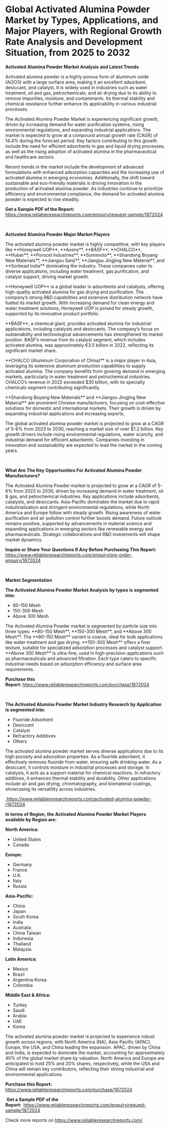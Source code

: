 <p><h1>Global Activated Alumina Powder Market by Types, Applications, and Major Players, with Regional Growth Rate Analysis and Development Situation, from 2025 to 2032</h1></p><p><strong>Activated Alumina Powder Market Analysis and Latest Trends</strong></p>
<p><p>Activated alumina powder is a highly porous form of aluminum oxide (Al2O3) with a large surface area, making it an excellent adsorbent, desiccant, and catalyst. It is widely used in industries such as water treatment, oil and gas, petrochemicals, and air drying due to its ability to remove impurities, moisture, and contaminants. Its thermal stability and chemical resistance further enhance its applicability in various industrial processes.</p><p>The Activated Alumina Powder Market is experiencing significant growth, driven by increasing demand for water purification systems, rising environmental regulations, and expanding industrial applications. The market is expected to grow at a compound annual growth rate (CAGR) of 14.4% during the forecast period. Key factors contributing to this growth include the need for efficient adsorbents in gas and liquid drying processes, as well as the rising adoption of activated alumina in the pharmaceutical and healthcare sectors.</p><p>Recent trends in the market include the development of advanced formulations with enhanced adsorption capacities and the increasing use of activated alumina in emerging economies. Additionally, the shift toward sustainable and eco-friendly materials is driving innovation in the production of activated alumina powder. As industries continue to prioritize efficiency and environmental compliance, the demand for activated alumina powder is expected to rise steadily.</p></p>
<p><strong>Get a Sample PDF of the Report:&nbsp;</strong> <a href="https://www.reliableresearchreports.com/enquiry/request-sample/1872024?utm_campaign=48&utm_medium=2&utm_source=Github&utm_content=ia&utm_term=25012025&utm_id=activated-alumina-powder">https://www.reliableresearchreports.com/enquiry/request-sample/1872024</a></p>
<p>&nbsp;</p>
<p><strong>Activated Alumina Powder Major Market Players</strong></p>
<p><p>The activated alumina powder market is highly competitive, with key players like **Honeywell UOP**, **Axens**, **BASF**, **CHALCO**, **Huber**, **Porocel Industries**, **Sumimoto**, **Shandong Boyang New Materials**, **Jiangsu Sanji**, **Jiangsu Jingjing New Material**, and **Sorbead India** dominating the industry. These companies cater to diverse applications, including water treatment, gas purification, and catalyst support, driving market growth.</p><p>**Honeywell UOP** is a global leader in adsorbents and catalysts, offering high-quality activated alumina for gas drying and purification. The company’s strong R&D capabilities and extensive distribution network have fueled its market growth. With increasing demand for clean energy and water treatment solutions, Honeywell UOP is poised for steady growth, supported by its innovative product portfolio.</p><p>**BASF**, a chemical giant, provides activated alumina for industrial applications, including catalysts and desiccants. The company’s focus on sustainability and technological advancements has strengthened its market position. BASF’s revenue from its catalyst segment, which includes activated alumina, was approximately €3.5 billion in 2022, reflecting its significant market share.</p><p>**CHALCO (Aluminum Corporation of China)** is a major player in Asia, leveraging its extensive aluminum production capabilities to supply activated alumina. The company benefits from growing demand in emerging markets, particularly in water treatment and petrochemical industries. CHALCO’s revenue in 2022 exceeded $30 billion, with its specialty chemicals segment contributing significantly.</p><p>**Shandong Boyang New Materials** and **Jiangsu Jingjing New Material** are prominent Chinese manufacturers, focusing on cost-effective solutions for domestic and international markets. Their growth is driven by expanding industrial applications and increasing exports.</p><p>The global activated alumina powder market is projected to grow at a CAGR of 5-6% from 2023 to 2030, reaching a market size of over $1.2 billion. Key growth drivers include rising environmental regulations, water scarcity, and industrial demand for efficient adsorbents. Companies investing in innovation and sustainability are expected to lead the market in the coming years.</p></p>
<p>&nbsp;</p>
<p><strong>What Are The Key Opportunities For Activated Alumina Powder Manufacturers?</strong></p>
<p><p>The Activated Alumina Powder market is projected to grow at a CAGR of 5-6% from 2023 to 2030, driven by increasing demand in water treatment, oil & gas, and petrochemical industries. Key applications include adsorbents, catalysts, and desiccants. Asia-Pacific dominates the market due to rapid industrialization and stringent environmental regulations, while North America and Europe follow with steady growth. Rising awareness of water purification and air pollution control further boosts demand. Future outlook remains positive, supported by advancements in material science and expanding applications in emerging sectors like renewable energy and pharmaceuticals. Strategic collaborations and R&D investments will shape market dynamics.</p></p>
<p><strong>Inquire or Share Your Questions If Any Before Purchasing This Report:</strong> <a href="https://www.reliableresearchreports.com/enquiry/pre-order-enquiry/1872024?utm_campaign=48&utm_medium=2&utm_source=Github&utm_content=ia&utm_term=25012025&utm_id=activated-alumina-powder">https://www.reliableresearchreports.com/enquiry/pre-order-enquiry/1872024</a></p>
<p>&nbsp;</p>
<p><strong>Market Segmentation</strong></p>
<p><strong>The Activated Alumina Powder Market Analysis by types is segmented into:</strong></p>
<p><ul><li>80-150 Mesh</li><li>150-300 Mesh</li><li>Above 300 Mesh</li></ul></p>
<p><p>The Activated Alumina Powder market is segmented by particle size into three types: **80-150 Mesh**, **150-300 Mesh**, and **Above 300 Mesh**. The **80-150 Mesh** variant is coarse, ideal for bulk applications like water treatment and gas drying. **150-300 Mesh** offers a finer texture, suitable for specialized adsorption processes and catalyst support. **Above 300 Mesh** is ultra-fine, used in high-precision applications such as pharmaceuticals and advanced filtration. Each type caters to specific industrial needs based on adsorption efficiency and surface area requirements.</p></p>
<p><strong>Purchase this Report:&nbsp;</strong><a href="https://www.reliableresearchreports.com/purchase/1872024?utm_campaign=48&utm_medium=2&utm_source=Github&utm_content=ia&utm_term=25012025&utm_id=activated-alumina-powder">https://www.reliableresearchreports.com/purchase/1872024</a></p>
<p>&nbsp;</p>
<p><strong>The Activated Alumina Powder Market Industry Research by Application is segmented into:</strong></p>
<p><ul><li>Fluoride Adsorbent</li><li>Desiccant</li><li>Catalyst</li><li>Refractory Additives</li><li>Others</li></ul></p>
<p><p>The activated alumina powder market serves diverse applications due to its high porosity and adsorption properties. As a fluoride adsorbent, it effectively removes fluoride from water, ensuring safe drinking water. As a desiccant, it controls moisture in industrial processes and storage. In catalysis, it acts as a support material for chemical reactions. In refractory additives, it enhances thermal stability and durability. Other applications include air and gas drying, chromatography, and biomaterial coatings, showcasing its versatility across industries.</p></p>
<p><a href="https://www.reliableresearchreports.com/activated-alumina-powder-r1872024?utm_campaign=48&utm_medium=2&utm_source=Github&utm_content=ia&utm_term=25012025&utm_id=activated-alumina-powder">&nbsp;https://www.reliableresearchreports.com/activated-alumina-powder-r1872024</a></p>
<p><strong>In terms of Region, the Activated Alumina Powder Market Players available by Region are:</strong></p>
<p>
    <p> <strong> North America: </strong>
        <ul>
            <li>United States</li>
            <li>Canada</li>
        </ul>
        </p> 
    <p> <strong> Europe: </strong>
        <ul>
            <li>Germany</li>
            <li>France</li>
            <li>U.K.</li>
            <li>Italy</li>
            <li>Russia</li>
        </ul>
        </p> 
    <p> <strong> Asia-Pacific: </strong>
        <ul>
            <li>China</li>
            <li>Japan</li>
            <li>South Korea</li>
            <li>India</li>
            <li>Australia</li>
            <li>China Taiwan</li>
            <li>Indonesia</li>
            <li>Thailand</li>
            <li>Malaysia</li>
        </ul>
        </p> 
    <p> <strong> Latin America: </strong>
        <ul>
            <li>Mexico</li>
            <li>Brazil</li>
            <li>Argentina Korea</li>
            <li>Colombia</li>
        </ul>
        </p> 
    <p> <strong> Middle East & Africa: </strong>
        <ul>
            <li>Turkey</li>
            <li>Saudi</li>
            <li>Arabia</li>
            <li>UAE</li>
            <li>Korea</li>
        </ul>
    </p>
    </p>
<p><p>The activated alumina powder market is projected to experience robust growth across regions, with North America (NA), Asia-Pacific (APAC), Europe, the USA, and China leading the expansion. APAC, driven by China and India, is expected to dominate the market, accounting for approximately 40% of the global market share by valuation. North America and Europe are anticipated to hold 25% and 20% shares, respectively, while the USA and China will remain key contributors, reflecting their strong industrial and environmental applications.</p></p>
<p><strong>Purchase this Report: </strong><a href="https://www.reliableresearchreports.com/purchase/1872024?utm_campaign=48&utm_medium=2&utm_source=Github&utm_content=ia&utm_term=25012025&utm_id=activated-alumina-powder">https://www.reliableresearchreports.com/purchase/1872024</a></p>
<p>&nbsp;<strong>Get a Sample PDF of the Report:&nbsp;&nbsp;</strong><a href="https://www.reliableresearchreports.com/enquiry/request-sample/1872024?utm_campaign=48&utm_medium=2&utm_source=Github&utm_content=ia&utm_term=25012025&utm_id=activated-alumina-powder">https://www.reliableresearchreports.com/enquiry/request-sample/1872024</a></p>
<p><strong></strong></p>
<p>Check more reports on <a href="https://www.reliableresearchreports.com/?utm_campaign=48&utm_medium=2&utm_source=Github&utm_content=ia&utm_term=25012025&utm_id=activated-alumina-powder">https://www.reliableresearchreports.com/</a></p>